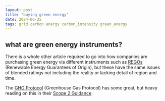 ```yaml
---
layout: post
title: "buying green energy"
date: 2024-06-25
tags: grid carbon energy carbon_intensity green_energy
---
```


## what are green energy instruments?

There is a whole other article required to go into how companies are purchasing green energy via different instruments such as [REGOs](https://www.ofgem.gov.uk/environmental-and-social-schemes/renewable-energy-guarantees-origin-rego) (Renewable Energy Guarantees of Origin), but these have the same issues of blended ratings not including the reality or lacking detail of region and time.

The [GHG Protocol](https://ghgprotocol.org/) (Greenhouse Gas Protocol) has some great, but heavy reading on this in their [Scope 2 Guidance](https://ghgprotocol.org/sites/default/files/2023-03/Scope%202%20Guidance.pdf).
